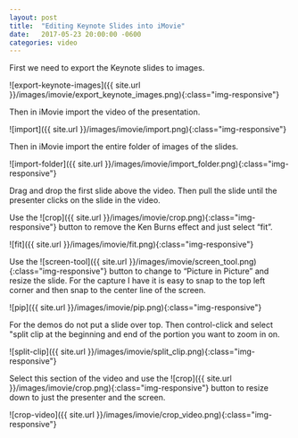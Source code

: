 ```yaml
---
layout: post
title:  "Editing Keynote Slides into iMovie"
date:   2017-05-23 20:00:00 -0600
categories: video
---
```


First we need to export the Keynote slides to images.

![export-keynote-images]({{ site.url }}/images/imovie/export_keynote_images.png){:class="img-responsive"}

Then in iMovie import the video of the presentation.

![import]({{ site.url }}/images/imovie/import.png){:class="img-responsive"}

Then in iMovie import the entire folder of images of the slides.

![import-folder]({{ site.url }}/images/imovie/import_folder.png){:class="img-responsive"}

Drag and drop the first slide above the video.  Then pull the slide until the presenter clicks on the slide in the video.

Use the ![crop]({{ site.url }}/images/imovie/crop.png){:class="img-responsive"} button to remove the Ken Burns effect and just select “fit”.

![fit]({{ site.url }}/images/imovie/fit.png){:class="img-responsive"}

Use the ![screen-tool]({{ site.url }}/images/imovie/screen_tool.png){:class="img-responsive"} button to change to “Picture in Picture” and resize the slide.  For the capture I have it is easy to snap to the top left corner and then snap to the center line of the screen.

![pip]({{ site.url }}/images/imovie/pip.png){:class="img-responsive"}

For the demos do not put a slide over top.  Then control-click and select "split clip at the beginning and end of the portion you want to zoom in on.

![split-clip]({{ site.url }}/images/imovie/split_clip.png){:class="img-responsive"}

Select this section of the video and use the ![crop]({{ site.url }}/images/imovie/crop.png){:class="img-responsive"} button to resize down to just the presenter and the screen.

![crop-video]({{ site.url }}/images/imovie/crop_video.png){:class="img-responsive"}
